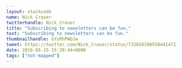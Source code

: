 ```yaml
---
layout: stackcode
name: Nick Craver
twitterhandle: Nick_Craver
title: "Subscribing to newsletters can be fun."
text: "Subscribing to newsletters can be fun."
thumbnailhandle: GYsRhPWQJw
tweet: https://twitter.com/Nick_Craver/status/731826398558441472
date: 2016-05-15 15:39:44+0000
tags: ["not-mapped"]
---
```

